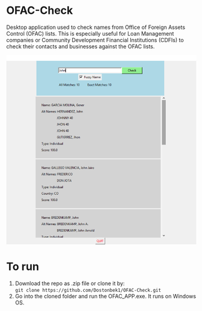 # OFAC-Check

Desktop application used to check names from Office of Foreign Assets Control (OFAC) lists. This is especially useful for Loan Management companies or Community Development Financial Institutions (CDFIs) to check their contacts and businesses against the OFAC lists. 

![OFAC APP Picture](ofac_app.png)

# To run
1. Download the repo as .zip file or clone it by:</br>
    `git clone https://github.com/Dostonbek1/OFAC-Check.git`
2. Go into the cloned folder and run the OFAC_APP.exe. It runs on Windows OS.
